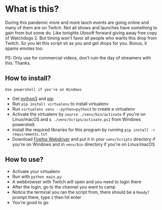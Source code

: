 
# What is this?

During this pandemic more and more lauch events are going online and many of them are on Twitch. Not all shows and launches have something to gain from but some do. Like tonights Ubisoft forward giving away free copy of Watchdogs 2. But timing won't favor all people who wants this drop from Twitch. So you let this script sit as you and get drops for you. Bonus, it spams emotes too.

PS: Only use for commercial videos, don't ruin the day of streamers with this. Thanks.

## How to install?

    Use powershell if you're on Windows

- Get [python3](https://realpython.com/installing-python/) and [pip](https://pip.pypa.io/en/stable/installing/)
- Run `pip install virtualenv` to install virtualenv
- Run `virtualenv venv --python=python3` to create a virtualenv
- Activate the virtualenv by `source ./venv/bin/activate` if you're on Linux/macOS and `& ./venv/Scrips/activate.ps1` from Windows powershell.
- Install the required libraries for this program by running `pip install -r requirements.txt`
- Download [Firefox Webdriver](https://github.com/mozilla/geckodriver/releases/tag/v0.26.0) and put it in your `venv/Scripts` directory if you're on Windows and in `venv/bin` directory if you're on Linux/macOS

## How to use?

- Activate your virtualenv
- Run with `python main.py`
- A webbrowser with Twitch will open and you need to login there
- After the login, go to the channel you want to camp
- Notice the terminal you ran the script from, there should be a `Ready?` prompt there, type `1` then hit enter
- You're good to go
